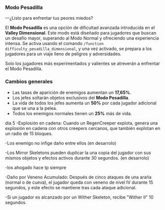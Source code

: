 ### Modo Pesadilla

—¿Listo para enfrentar tus peores miedos?

El **Modo Pesadilla** es una opción de dificultad avanzada introducida en el **Valley Dimensional**. Este modo está diseñado para jugadores que buscan un desafío mayor, superando al Modo Normal y ofreciendo una experiencia intensa. Se activa usando el comando `/function difficulty_pesadilla_dimensional`, y una vez activado, se prepara a los jugadores para un viaje lleno de peligros y adversidades.

Solo los jugadores más experimentados y valientes se atreverán a enfrentar el Modo Pesadilla.

### Cambios generales

- Las tasas de aparición de enemigos aumentan un **17,65%**.
- Los jefes soltarán objetos exclusivos del **Modo Pesadilla**.
- La vida de todos los jefes aumenta un **50%** por cada jugador adicional que se una a la pelea.
- Todos los enemigos normales tienen un **25%** más de vida.

dia 5
-Explosión en cadena: Cuando un RegenCreeper explota, genera una explosión en cadena con otros creepers cercanos, que también explotan en un radio de 15 bloques.

-Los enemigo no infige daño entre ellos (en desarrolo)

-Los Mirror Skeletons pueden duplicar la una copia del jugador con sus mismos objetos y efectos activos durante 30 segundos. (en desarrolo)

-los ahogado hace tp siempre 

-Daño por Veneno Acumulado: Después de cinco ataques de una araña (normal o de cueva), el jugador queda con veneno de nivel IV durante 15 segundos, y este efecto se mantiene tras cada ataque adicional.

-Si un jugador es alcanzado por un Wither Skeleton, recibe "Wither II" 10 segundos.

